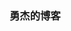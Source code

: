 ### 勇杰的博客

[首页]: https://yjblogs.cn/
[关于我]: https://yjblogs.cn/about/
[Hexo官方网站]: https://hexo.io/zh-cn/
[云游君比较炫酷的主题示例]: https://www.yunyoujun.cn/

